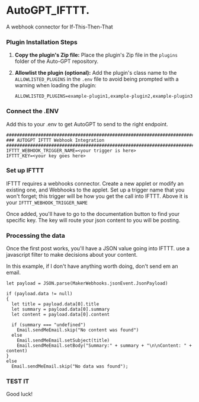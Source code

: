 # AutoGPT_IFTTT.
A webhook connector for If-This-Then-That

### Plugin Installation Steps

1. **Copy the plugin's Zip file:**
   Place the plugin's Zip file in the `plugins` folder of the Auto-GPT repository.

2. **Allowlist the plugin (optional):**
   Add the plugin's class name to the `ALLOWLISTED_PLUGINS` in the `.env` file to avoid being prompted with a warning when loading the plugin:

   ``` shell
   ALLOWLISTED_PLUGINS=example-plugin1,example-plugin2,example-plugin3
   ```

###   Connect the .ENV
Add this to your .env to get AutoGPT to send to the right endpoint.
```
################################################################################
### AUTOGPT IFTTT Webhook Integration
################################################################################
IFTTT_WEBHOOK_TRIGGER_NAME=<your trigger is here>
IFTTT_KEY=<your key goes here>

```

###   Set up IFTTT
IFTTT requires a webhooks connector. Create a new applet or modify an existing one, and Webhooks to the applet. Set up a trigger name that you won't forget; 
this trigger will be how you get the call into IFTTT. Above it is your ```IFTTT_WEBHOOK_TRIGGER_NAME```

Once added, you'll have to go to the documentation button to find your specific key. The key will route your json content to you will be posting.

### Processing the data
Once the first post works, you'll have a JSON value going into IFTTT. use a javascript filter to make decisions about your content.

In this example, if I don't have anything worth doing, don't send em an email.

```
let payload = JSON.parse(MakerWebhooks.jsonEvent.JsonPayload)

if (payload.data != null)
{  
  let title = payload.data[0].title
  let summary = payload.data[0].summary
  let content = payload.data[0].content

  if (summary === "undefined")
    Email.sendMeEmail.skip("No content was found")
  else
    Email.sendMeEmail.setSubject(title)
    Email.sendMeEmail.setBody("Summary:" + summary + "\n\nContent: " + content)
}
else
  Email.sendMeEmail.skip("No data was found");
```

###   TEST IT
Good luck!
